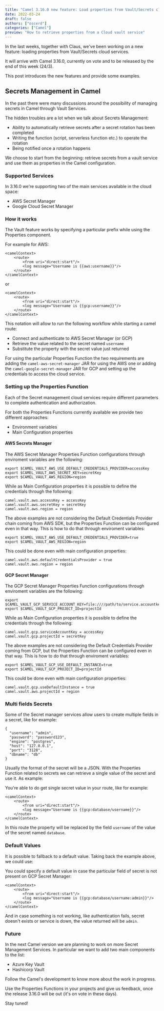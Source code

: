 ```yaml
---
title: "Camel 3.16.0 new feature: Load properties from Vault/Secrets cloud services"
date: 2022-03-24
draft: false
authors: ["oscerd"]
categories: ["Camel"]
preview: "How to retrieve properties from a Cloud vault service"
---
```


In the last weeks, together with Claus, we've been working on a new feature: loading properties from Vault/Secrets cloud services.

It will arrive with Camel 3.16.0, currently on vote and to be released by the end of this week (24/3).

This post introduces the new features and provide some examples.

## Secrets Management in Camel

In the past there were many discussions around the possibility of managing secrets in Camel through Vault Services. 

The hidden troubles are a lot when we talk about Secrets Management:
- Ability to automatically retrieve secrets after a secret rotation has been completed
- Writing the function (script, serverless function etc.) to operate the rotation
- Being notified once a rotation happens

We choose to start from the beginning: retrieve secrets from a vault service and use them as properties in the Camel configuration.

### Supported Services

In 3.16.0 we're supporting two of the main services available in the cloud space:

- AWS Secret Manager
- Google Cloud Secret Manager

### How it works

The Vault feature works by specifying a particular prefix while using the Properties component.

For example for AWS:

```
<camelContext>
    <route>
        <from uri="direct:start"/>
        <log message="Username is {{aws:username}}"/>
    </route>
</camelContext>
```

or

```
<camelContext>
    <route>
        <from uri="direct:start"/>
        <log message="Username is {{gcp:username}}"/>
    </route>
</camelContext>
```

This notation will allow to run the following workflow while starting a camel route:
- Connect and authenticate to AWS Secret Manager (or GCP)
- Retrieve the value related to the secret named `username`
- Substitute the property with the secret value just returned

For using the particular Properties Function the two requirements are adding the `camel-aws-secret-manager` JAR for using the AWS one or 
adding the `camel-google-secret-manager` JAR for GCP and setting up the credentials to access the cloud service.

### Setting up the Properties Function 

Each of the Secret management cloud services require different parameters to complete authentication and authorization.

For both the Properties Functions currently available we provide two different approaches:
- Environment variables
- Main Configuration properties

#### AWS Secrets Manager

The AWS Secret Manager Properties Function configurations through enviroment variables are the following:

```
export $CAMEL_VAULT_AWS_USE_DEFAULT_CREDENTIALS_PROVIDER=accessKey
export $CAMEL_VAULT_AWS_SECRET_KEY=secretKey
export $CAMEL_VAULT_AWS_REGION=region
```

While as Main Configuration properties it is possible to define the credentials through the following:

```
camel.vault.aws.accessKey = accessKey
camel.vault.aws.secretKey = secretKey
camel.vault.aws.region = region
```

The above examples are not considering the Default Credentials Provider chain coming from AWS SDK, but the Properties Function can be configured even in that way. This is how to do that through enviroment variables:

```
export $CAMEL_VAULT_AWS_USE_DEFAULT_CREDENTIALS_PROVIDER=true
export $CAMEL_VAULT_AWS_REGION=region
```

This could be done even with main configuration properties:

```
camel.vault.aws.defaultCredentialsProvider = true
camel.vault.aws.region = region
```

#### GCP Secret Manager

The GCP Secret Manager Properties Function configurations through enviroment variables are the following:

```
export $CAMEL_VAULT_GCP_SERVICE_ACCOUNT_KEY=file:////path/to/service.accountkey
export $CAMEL_VAULT_GCP_PROJECT_ID=projectId
```

While as Main Configuration properties it is possible to define the credentials through the following:

```
camel.vault.gcp.serviceAccountKey = accessKey
camel.vault.gcp.projectId = secretKey
```

The above examples are not considering the Default Credentials Provider coming from GCP, but the Properties Function can be configured even in that way. This is how to do that through enviroment variables:

```
export $CAMEL_VAULT_GCP_USE_DEFAULT_INSTANCE=true
export $CAMEL_VAULT_GCP_PROJECT_ID=projectId
```

This could be done even with main configuration properties:

```
camel.vault.gcp.useDefaultInstance = true
camel.vault.aws.projectId = region
```

### Multi fields Secrets

Some of the Secret manager services allow users to create multiple fields in a secret, like for example:

```
{
  "username": "admin",
  "password": "password123",
  "engine": "postgres",
  "host": "127.0.0.1",
  "port": "3128",
  "dbname": "db"
}
```

Usually the format of the secret will be a JSON. With the Properties Function related to secrets we can retrieve a single value of the secret and use it. As example:

You're able to do get single secret value in your route, like for example:

```
<camelContext>
    <route>
        <from uri="direct:start"/>
        <log message="Username is {{gcp:database/username}}"/>
    </route>
</camelContext>
```

In this route the property will be replaced by the field `username` of the value of the secret named `database`.

### Default Values

It is possible to fallback to a default value. Taking back the example above, we could use:

You could specify a default value in case the particular field of secret is not present on GCP Secret Manager:

```
<camelContext>
    <route>
        <from uri="direct:start"/>
        <log message="Username is {{gcp:database/username:admin}}"/>
    </route>
</camelContext>
```

And in case something is not working, like authentication fails, secret doesn't exists or service is down, the value returned will be `admin`.

### Future

In the next Camel version we are planning to work on more Secret Management Services. In particular we want to add two main components to the list:

- Azure Key Vault
- Hashicorp Vault

Follow the Camel's development to know more about the work in progress.

Use the Properties Functions in your projects and give us feedback, once the release 3.16.0 will be out (it's on vote in these days).

Stay tuned!

